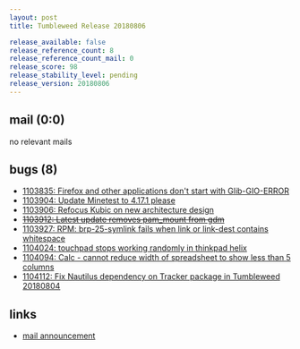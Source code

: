 ```yaml
---
layout: post
title: Tumbleweed Release 20180806

release_available: false
release_reference_count: 8
release_reference_count_mail: 0
release_score: 98
release_stability_level: pending
release_version: 20180806
---
```


## mail (0:0)

no relevant mails

## bugs (8)

<!--more-->

- [1103835: Firefox and other applications don't start with Glib-GIO-ERROR](https://bugzilla.opensuse.org/show_bug.cgi?id=1103835)
- [1103904: Update Minetest to 4.17.1 please](https://bugzilla.opensuse.org/show_bug.cgi?id=1103904)
- [1103906: Refocus Kubic on new architecture design](https://bugzilla.opensuse.org/show_bug.cgi?id=1103906)
- ~~[1103912: Latest update removes pam_mount from gdm](https://bugzilla.opensuse.org/show_bug.cgi?id=1103912)~~
- [1103927: RPM: brp-25-symlink fails when link or link-dest contains whitespace](https://bugzilla.opensuse.org/show_bug.cgi?id=1103927)
- [1104024: touchpad stops working randomly in thinkpad helix](https://bugzilla.opensuse.org/show_bug.cgi?id=1104024)
- [1104094: Calc - cannot reduce width of spreadsheet to show less than 5 columns](https://bugzilla.opensuse.org/show_bug.cgi?id=1104094)
- [1104112: Fix Nautilus dependency on Tracker package in Tumbleweed 20180804](https://bugzilla.opensuse.org/show_bug.cgi?id=1104112)



## links

- [mail announcement](https://lists.opensuse.org/opensuse-factory/2018-08/msg00128.html)
